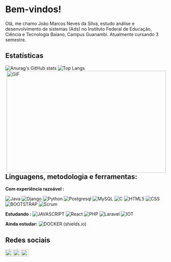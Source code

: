# Bem-vindos!

Olá, me chamo João Marcos Neves da Silva, estudo análise e desenvolvimento de sistemas (Ads) no Instituto Federal de Educação, Ciência e Tecnologia Baiano, Campus Guanambi. Atualmente cursando 3 semestre.
## Estatísticas 
![Anurag's GitHub stats](https://github-readme-stats.vercel.app/api?username=JOaOMARcosNs&show_icons=true&theme=gotham)
![Top Langs](https://github-readme-stats.vercel.app/api/top-langs/?username=JOaOMARcosNs&layout=compact&theme=gotham&card_width=445)
<img align="right" alt="GIF" src="http://clubedosgeeks.com.br/wp-content/uploads/2016/01/dormrm.gif?raw=true" width="500" height="320" />
## Linguagens, metodologia e ferramentas:  
**Com experiência razoável :**

 
 ![Java](https://img.shields.io/badge/%20java-141321?style=for-the-badge&logo=java&logoColor=777BB4)
![Django](https://img.shields.io/badge/%20django-141321?style=for-the-badge&logo=django&logoColor=777BB4)
![Python](https://img.shields.io/badge/%20python-141321?style=for-the-badge&logo=python)
![Postgresql](https://img.shields.io/badge/%20postgresql-141321?style=for-the-badge&logo=postgresql&logoColor=31648C) 
![MySQL](https://img.shields.io/badge/%20mysql-141321?style=for-the-badge&logo=mysql) 
![C](https://img.shields.io/badge/%20c-141321?style=for-the-badge&logo=c&logoColor=777BB4)
![HTML5](https://img.shields.io/badge/%20html-141321?style=for-the-badge&logo=html5) 
![CSS](https://img.shields.io/badge/%20css-141321?style=for-the-badge&logo=css3&logoColor=31A1D6) 
![BOOTSTRAP ](https://img.shields.io/badge/%20bootstrap-141321?style=for-the-badge&logo=bootstrap&logoColor=777BB4)
![Scrum ](https://img.shields.io/badge/%20scrum-141321?style=for-the-badge&logo=scrum&logoColor=777BB4)

**Estudando :**
![JAVASCRIPT ](https://img.shields.io/badge/%20JavaScript-141321?style=for-the-badge&logo=JavaScript&logoColor=777BB4)
![React ](https://img.shields.io/badge/%20React-141321?style=for-the-badge&logo=React&logoColor=777BB4)
![PHP](https://img.shields.io/badge/%20php-141321?style=for-the-badge&logo=php&logoColor=777BB4) 
![Laravel ](https://img.shields.io/badge/%20Laravel-141321?style=for-the-badge&logo=Laravel&logoColor=777BB4)
![IOT](https://img.shields.io/badge/%20iot-141321?style=for-the-badge&logo=iot&logoColor=777BB4)

**Ainda estudar:**
![DOCKER (shields.io)](https://img.shields.io/badge/%20docker-141321?style=for-the-badge&logo=docker&logoColor=777BB4)


## Redes sociais
<a href="https://www.linkedin.com/in/joao-marcos-7a2a39173/">
  <img align="left" alt="Linkedin de João Marcos" width="22px" src="https://cdn.jsdelivr.net/npm/simple-icons@v3/icons/linkedin.svg" />
</a>
<a href="mailto:joaomarcosnina@gmail.com">
  <img align="left"  alt="Gmail de João Marcos" width="22px" src="https://cdn.jsdelivr.net/npm/simple-icons@v3/icons/gmail.svg"/>
</a>
<a href="mailto:joaomarcos_iga@hotmail.com">
  <img align="left"  alt="Outlook de João Marcos" width="22px" src="https://cdn.jsdelivr.net/npm/simple-icons@3.13.0/icons/microsoftoutlook.svg"/>
</a>

